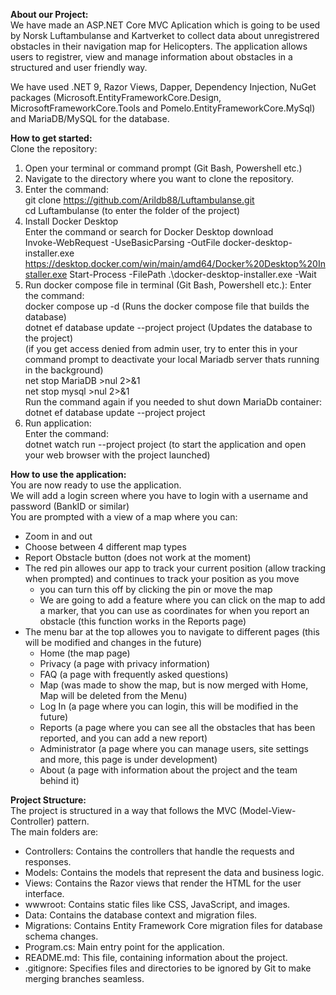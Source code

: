**About our Project:** <br>
We have made an ASP.NET Core MVC Aplication which is going to be used by Norsk Luftambulanse and Kartverket to collect data about unregistrered obstacles in their navigation map for Helicopters.
The application allows users to registrer, view and manage information about obstacles in a structured and user friendly way.

We have used .NET 9, Razor Views, Dapper, Dependency Injection, NuGet packages (Microsoft.EntityFrameworkCore.Design, MicrosoftFrameworkCore.Tools and Pomelo.EntityFrameworkCore.MySql) and MariaDB/MySQL for the database.

**How to get started:** <br>
Clone the repository:<br>
1. Open your terminal or command prompt (Git Bash, Powershell etc.)
2. Navigate to the directory where you want to clone the repository.
3. Enter the command:<br>
git clone https://github.com/Arildb88/Luftambulanse.git <br>
cd Luftambulanse (to enter the folder of the project) <br>
4. Install Docker Desktop<br>
Enter the command or search for Docker Desktop download <br>
Invoke-WebRequest -UseBasicParsing -OutFile docker-desktop-installer.exe https://desktop.docker.com/win/main/amd64/Docker%20Desktop%20Installer.exe
Start-Process -FilePath .\docker-desktop-installer.exe -Wait <br>
5. Run docker compose file in terminal (Git Bash, Powershell etc.):
Enter the command: <br>
docker compose up -d (Runs the docker compose file that builds the database)<br>
dotnet ef database update --project project (Updates the database to the project)<br>
(if you get access denied from admin user, try to enter this in your command prompt to deactivate your local Mariadb server thats running in the background) <br>
net stop MariaDB >nul 2>&1 <br>
net stop mysql >nul 2>&1 <br>
Run the command again if you needed to shut down MariaDb container: <br>
dotnet ef database update --project project<br>
6. Run application: <br>
Enter the command:<br>
dotnet watch run --project project (to start the application and open your web browser with the project launched)

**How to use the application:**<br>
You are now ready to use the application.<br>
We will add a login screen where you have to login with a username and password (BankID or similar)<br>
You are prompted with a view of a map where you can:<br>
- Zoom in and out
- Choose between 4 different map types
- Report Obstacle button (does not work at the moment)
- The red pin allowes our app to track your current position (allow tracking when prompted) and continues to track your position as you move
	- you can turn this off by clicking the pin or move the map
	- We are going to add a feature where you can click on the map to add a marker, that you can use as coordinates for when you report an obstacle (this function works in the Reports page)
- The menu bar at the top allowes you to navigate to different pages (this will be modified and changes in the future)
	- Home (the map page)
	- Privacy (a page with privacy information)
	- FAQ (a page with frequently asked questions)
	- Map (was made to show the map, but is now merged with Home, Map will be deleted from the Menu)
	- Log In (a page where you can login, this will be modified in the future)
	- Reports (a page where you can see all the obstacles that has been reported, and you can add a new report)
	- Administrator (a page where you can manage users, site settings and more, this page is under development)
	- About (a page with information about the project and the team behind it)


**Project Structure:**<br>
The project is structured in a way that follows the MVC (Model-View-Controller) pattern.<br>
The main folders are:<br>
- Controllers: Contains the controllers that handle the requests and responses.
- Models: Contains the models that represent the data and business logic.
- Views: Contains the Razor views that render the HTML for the user interface.
- wwwroot: Contains static files like CSS, JavaScript, and images.
- Data: Contains the database context and migration files.
- Migrations: Contains Entity Framework Core migration files for database schema changes.
- Program.cs: Main entry point for the application.
- README.md: This file, containing information about the project.
- .gitignore: Specifies files and directories to be ignored by Git to make merging branches seamless.
	

		
